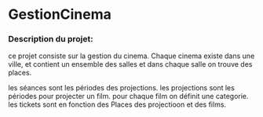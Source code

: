 # GestionCinema
<h3>Description du projet:</h3>
<p>
ce projet consiste sur la gestion du cinema.
Chaque cinema existe dans une ville, et contient un ensemble des salles et dans chaque salle on trouve des places.
  </p>
les séances sont les périodes des projections.
les projections sont les périodes pour projecter un film.
pour chaque film on définit une categorie.
les tickets sont en fonction des Places des projectioon et des films.

